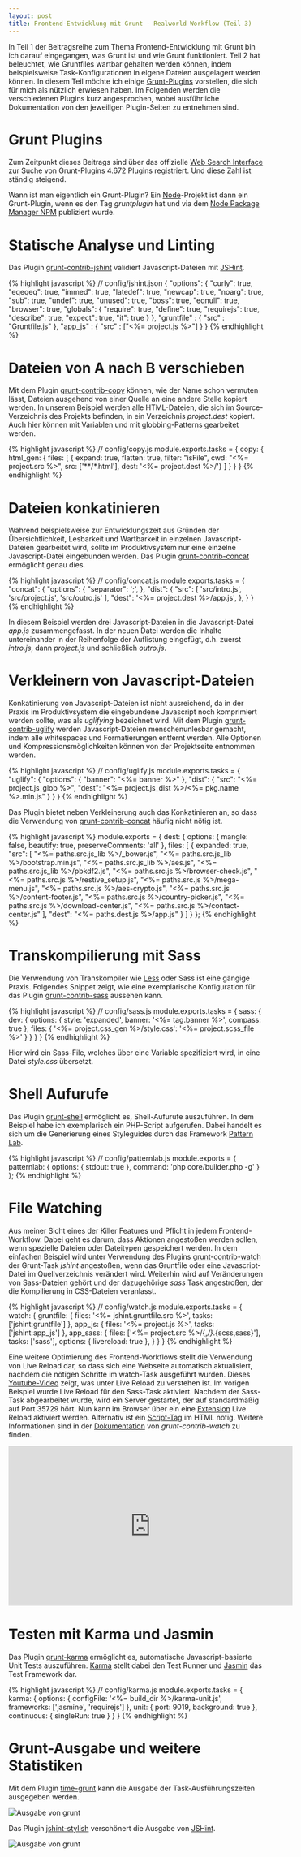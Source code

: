 ```yaml
---
layout: post
title: Frontend-Entwicklung mit Grunt - Realworld Workflow (Teil 3)
---
```


In Teil 1 der Beitragsreihe zum Thema Frontend-Entwicklung mit Grunt bin ich darauf eingegangen, was Grunt ist und wie Grunt funktioniert. Teil 2 hat beleuchtet, wie Gruntfiles wartbar gehalten werden können, indem beispielsweise Task-Konfigurationen in eigene Dateien ausgelagert werden können. In diesem Teil möchte ich einige [Grunt-Plugins](http://gruntjs.com/plugins) vorstellen, die sich für mich als nützlich erwiesen haben. Im Folgenden werden die verschiedenen Plugins kurz angesprochen, wobei ausführliche Dokumentation von den jeweiligen Plugin-Seiten zu entnehmen sind.

# Grunt Plugins

Zum Zeitpunkt dieses Beitrags sind über das offizielle [Web Search Interface](http://gruntjs.com/plugins) zur Suche von Grunt-Plugins 4.672 Plugins registriert. Und diese Zahl ist ständig steigend. 

Wann ist man eigentlich ein Grunt-Plugin? Ein [Node](https://nodejs.org/)-Projekt ist dann ein Grunt-Plugin, wenn es den Tag *gruntplugin* hat und via dem [Node Package Manager NPM](https://www.npmjs.com/) publiziert wurde. 


# Statische Analyse und Linting

Das Plugin [grunt-contrib-jshint](https://github.com/gruntjs/grunt-contrib-jshint) validiert Javascript-Dateien mit [JSHint](http://jshint.com/).

{% highlight javascript %}
// config/jshint.json
{
   "options": {
        "curly": true,
        "eqeqeq": true,
        "immed": true,
        "latedef": true,
        "newcap": true,
        "noarg": true,
        "sub": true,
        "undef": true,
        "unused": true,
        "boss": true,
        "eqnull": true,
        "browser": true,
        "globals": {
          "require": true,
          "define": true,
          "requirejs": true,
          "describe": true,
          "expect": true,
          "it": true
        }
      },
    "gruntfile" : {
        "src" : "Gruntfile.js"
    },
    "app_js" : {
      "src" : ["<%= project.js %>"]
    }
}
{% endhighlight %}

# Dateien von A nach B verschieben

Mit dem Plugin [grunt-contrib-copy](https://github.com/gruntjs/grunt-contrib-copy) können, wie der Name schon vermuten lässt, Dateien ausgehend von einer Quelle an eine andere Stelle kopiert werden. In unserem Beispiel werden alle HTML-Dateien, die sich im Source-Verzeichnis des Projekts befinden, in ein Verzeichnis *project.dest* kopiert. Auch hier können mit Variablen und mit globbing-Patterns gearbeitet werden.

{% highlight javascript %}
// config/copy.js
module.exports.tasks = {
    copy: {
      html_gen: {
        files: [
          {
            expand: true, 
            flatten: true, 
            filter: "isFile", 
            cwd: "<%= project.src %>", 
            src: ['**/*.html'], 
            dest: '<%= project.dest %>/'}
        ]
      }
    }
}
{% endhighlight %}

# Dateien konkatinieren

Während beispielsweise zur Entwicklungszeit aus Gründen der Übersichtlichkeit, Lesbarkeit und Wartbarkeit in einzelnen Javascript-Dateien gearbeitet wird, sollte im Produktivsystem nur eine einzelne Javascript-Datei eingebunden werden. Das Plugin [grunt-contrib-concat](https://github.com/gruntjs/grunt-contrib-concat) ermöglicht genau dies.

 {% highlight javascript %}
// config/concat.js
module.exports.tasks = {
  "concat": {
    "options": {
      "separator": ';',
    },
    "dist": {
      "src": [
        'src/intro.js', 
        'src/project.js', 
        'src/outro.js'
      ],
      "dest": '<%= project.dest %>/app.js',
    },
  }
}
{% endhighlight %}

In diesem Beispiel werden drei Javascript-Dateien in die Javascript-Datei *app.js* zusammengefasst. In der neuen Datei werden die Inhalte untereinander in der Reihenfolge der Auflistung eingefügt, d.h. zuerst *intro.js*, dann *project.js* und schließlich *outro.js*.

# Verkleinern von Javascript-Dateien

Konkatinierung von Javascript-Dateien ist nicht ausreichend, da in der Praxis im Produktivsystem die eingebundene Javascript noch komprimiert werden sollte, was als *uglifying* bezeichnet wird. Mit dem Plugin [grunt-contrib-uglify](https://github.com/gruntjs/grunt-contrib-uglify) werden Javascript-Dateien menschenunlesbar gemacht, indem alle whitespaces und Formatierungen entfernt werden. Alle Optionen und Kompressionsmöglichkeiten können von der Projektseite entnommen werden. 

{% highlight javascript %}
// config/uglify.js
module.exports.tasks = {
    "uglify": {
        "options": {
            "banner": "<%= banner %>"
        },
        "dist": {
            "src": "<%= project.js_glob %>",
            "dest": "<%= project.js_dist %>/<%= pkg.name %>.min.js"
        }
    }
}
{% endhighlight %}

Das Plugin bietet neben Verkleinerung auch das Konkatinieren an, so dass die Verwendung von [grunt-contrib-concat](https://github.com/gruntjs/grunt-contrib-concat) häufig nicht nötig ist.

{% highlight javascript %}
module.exports = {
  dest: {
      options: {
            mangle: false,
            beautify: true,
            preserveComments: 'all'
        },
    files: [
      {
        expanded: true,
              "src": 
                [
                  "<%= paths.src.js_lib %>/_bower.js", 
                  "<%= paths.src.js_lib %>/bootstrap.min.js",
            "<%= paths.src.js_lib %>/aes.js",
            "<%= paths.src.js_lib %>/pbkdf2.js",
                  "<%= paths.src.js %>/browser-check.js",
                  "<%= paths.src.js %>/restive_setup.js",
                "<%= paths.src.js %>/mega-menu.js", 
                "<%= paths.src.js %>/aes-crypto.js",
            "<%= paths.src.js %>/content-footer.js",
            "<%= paths.src.js %>/country-picker.js",
                        "<%= paths.src.js %>/download-center.js",
                        "<%= paths.src.js %>/contact-center.js"
          ],
            "dest": "<%= paths.dest.js %>/app.js"
          }
        ]
  }
};
{% endhighlight %}

# Transkompilierung mit Sass

Die Verwendung von Transkompiler wie [Less](https://github.com/gruntjs/grunt-contrib-less) oder Sass ist eine gängige Praxis. Folgendes Snippet zeigt, wie eine exemplarische Konfiguration für das Plugin [grunt-contrib-sass](https://github.com/gruntjs/grunt-contrib-sass) aussehen kann.

{% highlight javascript %}
// config/sass.js
module.exports.tasks = {
  sass: {
    dev: {
      options: {
        style: 'expanded',
        banner: '<%= tag.banner %>',
        compass: true
      },
      files: {
        '<%= project.css_gen %>/style.css': 
        '<%= project.scss_file %>'
      }
    }
  }
}
{% endhighlight %}

Hier wird ein Sass-File, welches über eine Variable spezifiziert wird, in eine Datei *style.css* übersetzt. 

# Shell Aufurufe

Das Plugin [grunt-shell](https://github.com/sindresorhus/grunt-shell) ermöglicht es, Shell-Aufurufe auszuführen. In dem Beispiel habe ich exemplarisch ein PHP-Script aufgerufen. Dabei handelt es sich um die Generierung eines Styleguides durch das Framework [Pattern Lab](http://patternlab.io/).

{% highlight javascript %}
// config/patternlab.js
module.exports = {
  patternlab: {
    options: {
      stdout: true
    },
    command: 'php core/builder.php -g'
  }
};
{% endhighlight %}

# File Watching

Aus meiner Sicht eines der Killer Features und Pflicht in jedem Frontend-Workflow. Dabei geht es darum, dass Aktionen angestoßen werden sollen, wenn spezielle Dateien oder Dateitypen gespeichert werden. In dem einfachen Beispiel wird unter Verwendung des Plugins [grunt-contrib-watch](https://github.com/gruntjs/grunt-contrib-watch) der Grunt-Task *jshint* angestoßen, wenn das Gruntfile oder eine Javascript-Datei im Quellverzeichnis verändert wird. Weiterhin wird auf Veränderungen von Sass-Dateien gehört und der dazugehörige *sass* Task angestroßen, der die Kompilierung in CSS-Dateien veranlasst.

{% highlight javascript %}
// config/watch.js
module.exports.tasks = {
    watch: {
        gruntfile: {
            files: '<%= jshint.gruntfile.src %>',
            tasks: ['jshint:gruntfile']
        },
        app_js: {
            files: '<%= project.js %>',
            tasks: ['jshint:app_js']
        },
        app_sass: {
            files: ['<%= project.src %>/{,*/}*.{scss,sass}'],
            tasks: ['sass'],
            options: {
              livereload: true
            },
        }
    }
}
{% endhighlight %}

Eine weitere Optimierung des Frontend-Workflows stellt die Verwendung von Live Reload dar, so dass sich eine Webseite automatisch aktualisiert, nachdem die nötigen Schritte im watch-Task ausgeführt wurden. Dieses [Youtube-Video](https://www.youtube.com/watch?v=SL6uYHsl2Ic) zeigt, was unter Live Reload zu verstehen ist. Im vorigen Beispiel wurde Live Reload für den Sass-Task aktiviert. Nachdem der Sass-Task abgearbeitet wurde, wird ein Server gestartet, der auf standardmäßig auf Port 35729 hört. Nun kann im Browser über ein eine [Extension](https://github.com/gruntjs/grunt-contrib-watch/blob/master/docs/watch-examples.md#using-live-reload-with-the-browser-extension) Live Reload aktiviert werden. Alternativ ist ein [Script-Tag](https://github.com/gruntjs/grunt-contrib-watch/blob/master/docs/watch-examples.md#enabling-live-reload-in-your-html) im HTML nötig.
Weitere Informationen sind in der [Dokumentation](https://github.com/gruntjs/grunt-contrib-watch#optionslivereload) von *grunt-contrib-watch* zu finden.

<iframe width="560" height="315" src="https://www.youtube.com/embed/SL6uYHsl2Ic" frameborder="0" allowfullscreen="allowfullscreen"></iframe>

# Testen mit Karma und Jasmin

Das Plugin [grunt-karma](https://github.com/karma-runner/grunt-karma) ermöglicht es, automatische Javascript-basierte Unit Tests auszuführen. [Karma](http://karma-runner.github.io/0.12/index.html) stellt dabei den Test Runner und [Jasmin](http://jasmine.github.io/) das Test Framework dar. 

{% highlight javascript %}
// config/karma.js
module.exports.tasks = {
karma: {
      options: {
        configFile: '<%= build_dir %>/karma-unit.js',
        frameworks: ['jasmine', 'requirejs']
      },
      unit: {
        port: 9019,
        background: true
      },
      continuous: {
        singleRun: true
      }
    }
}
{% endhighlight %}

# Grunt-Ausgabe und weitere Statistiken

Mit dem Plugin [time-grunt](https://github.com/sindresorhus/time-grunt) kann die Ausgabe der Task-Ausführungszeiten ausgegeben werden.

![Ausgabe von grunt](../images/screenshot-time-grunt.png)

Das Plugin [jshint-stylish](https://github.com/sindresorhus/jshint-stylish) verschönert die Ausgabe von [JSHint](https://github.com/jshint/jshint).

![Ausgabe von grunt](../images/screenshot-jshint-stylish.png)

